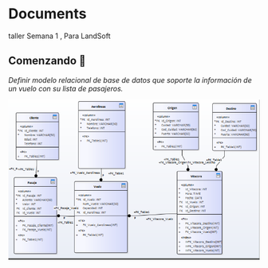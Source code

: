 # Documents
taller Semana 1 , Para LandSoft


## Comenzando 🚀
_Definir modelo relacional de base de datos que soporte la información de un vuelo con su lista de pasajeros._

![Modelo](Modelo.png)
